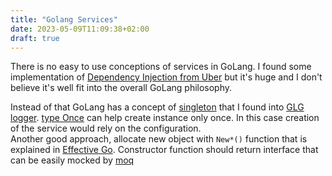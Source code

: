 ```yaml
---
title: "Golang Services"
date: 2023-05-09T11:09:38+02:00
draft: true
---
```


There is no easy to use conceptions of services in GoLang.
I found some implementation of [Dependency Injection from Uber](https://github.com/uber-go/dig) but it's huge and
I don't believe it's well fit into the overall GoLang philosophy.

<!--more-->

Instead of that GoLang has a concept of [singleton](https://refactoring.guru/design-patterns/singleton)
that I found into [GLG logger](https://github.com/kpango/glg). [type Once](https://pkg.go.dev/sync#Once)
can help create instance only once. In this case creation of the service would rely on the configuration.  
Another good approach, allocate new object with `New*()` function
that is explained in [Effective Go](https://go.dev/doc/effective_go#composite_literals).
Constructor function should return interface that can be easily mocked by [moq](https://github.com/matryer/moq)
